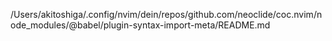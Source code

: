 /Users/akitoshiga/.config/nvim/dein/repos/github.com/neoclide/coc.nvim/node_modules/@babel/plugin-syntax-import-meta/README.md